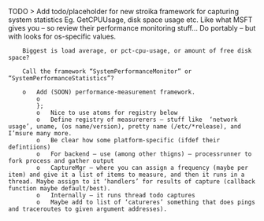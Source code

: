 ﻿TODO
	>	Add todo/placeholder for new stroika framework for capturing system statistics 
		Eg. GetCPUUsage, disk space usage etc. Like what MSFT gives you – so review their performance monitoring stuff… Do portably – but with looks for os-specific values. 

		Biggest is load average, or pct-cpu-usage, or amount of free disk space?

		Call the framework “SystemPerformanceMonitor” or “SystemPerformanceStatistics”?

		o	Add (SOON) performance-measurement framework. 
			o	
			};
			o	Nice to use atoms for registry below
			o	Define registry of measurerers – stuff like  ‘network usage’, uname, (os name/version), pretty name (/etc/*release), and I’msure many more.
			o	Be clear how some platform-specific (ifdef their defintiions)
			o	For backend – use (among other thigns) – processrunner to fork process and gather output
			o	CaptureMgr – where you can assign a frequency (maybe per item) and give it a list of items to measure, and then it runs in a thread. Maybe assign to it ‘handlers’ for results of capture (callback function maybe default/best).
			o	Internally – it runs thread todo captures
			o	Maybe add to list of ‘catureres’ something that does pings and traceroutes to given argument addresses).
